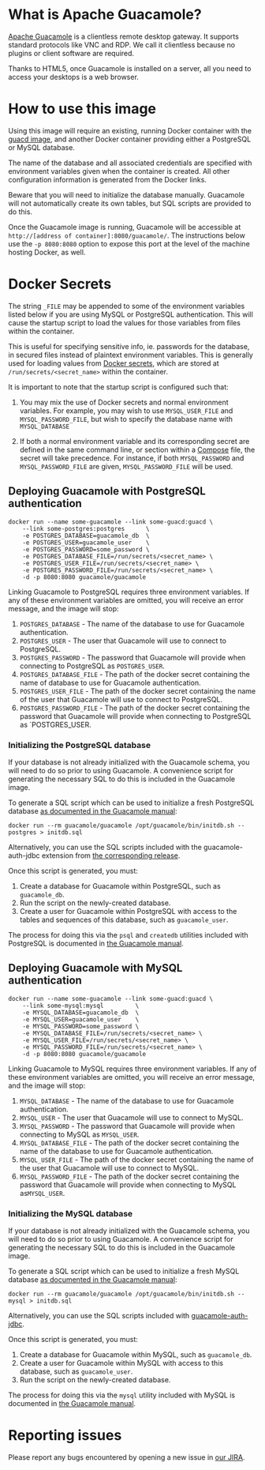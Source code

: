 What is Apache Guacamole?
=========================

[Apache Guacamole](http://guacamole.apache.org/) is a clientless remote desktop
gateway. It supports standard protocols like VNC and RDP. We call it clientless
because no plugins or client software are required.

Thanks to HTML5, once Guacamole is installed on a server, all you need to
access your desktops is a web browser.

How to use this image
=====================

Using this image will require an existing, running Docker container with the
[guacd image](https://registry.hub.docker.com/u/guacamole/guacd/), and another
Docker container providing either a PostgreSQL or MySQL database.

The name of the database and all associated credentials are specified with
environment variables given when the container is created. All other
configuration information is generated from the Docker links.

Beware that you will need to initialize the database manually. Guacamole will
not automatically create its own tables, but SQL scripts are provided to do
this.

Once the Guacamole image is running, Guacamole will be accessible at
`http://[address of container]:8080/guacamole/`. The instructions below use the
`-p 8080:8080` option to expose this port at the level of the machine hosting
Docker, as well.

Docker Secrets
==============
The string `_FILE` may be appended to some of the environment variables listed 
below if you are using MySQL or PostgreSQL authentication. This will cause the 
startup script to load the values for those variables from files within
the container. 

This is useful for specifying sensitive info, ie. passwords for 
the database, in secured files instead of plaintext environment variables. This
is generally used for loading values from [Docker secrets](https://docs.docker.com/engine/swarm/secrets/#read-more-about-docker-secret-commands), which are stored at 
`/run/secrets/<secret_name>` within the container.

It is important to note that the startup script is configured such that:

1. You may mix the use of Docker secrets and normal environment variables. 
For example, you may wish to use `MYSQL_USER_FILE` and `MYSQL_PASSWORD_FILE`, 
but wish to specify the database name with `MYSQL_DATABASE`

2. If both a normal environment variable and its corresponding secret are defined
in the same command line, or section within a [Compose](https://docs.docker.com/compose/) file, 
the secret will take precedence. For instance, if both `MYSQL_PASSWORD`
and `MYSQL_PASSWORD_FILE` are given, `MYSQL_PASSWORD_FILE` will be used.

Deploying Guacamole with PostgreSQL authentication
--------------------------------------------------

    docker run --name some-guacamole --link some-guacd:guacd \
        --link some-postgres:postgres      \
        -e POSTGRES_DATABASE=guacamole_db  \
        -e POSTGRES_USER=guacamole_user    \
        -e POSTGRES_PASSWORD=some_password \        
        -e POSTGRES_DATABASE_FILE=/run/secrets/<secret_name> \
        -e POSTGRES_USER_FILE=/run/secrets/<secret_name> \
        -e POSTGRES_PASSWORD_FILE=/run/secrets/<secret_name> \
        -d -p 8080:8080 guacamole/guacamole

Linking Guacamole to PostgreSQL requires three environment variables. If any of
these environment variables are omitted, you will receive an error message, and
the image will stop:

1. `POSTGRES_DATABASE` - The name of the database to use for Guacamole authentication.
2. `POSTGRES_USER` - The user that Guacamole will use to connect to PostgreSQL.
3. `POSTGRES_PASSWORD` - The password that Guacamole will provide when connecting to 
PostgreSQL as `POSTGRES_USER`.
4. `POSTGRES_DATABASE_FILE` - The path of the docker secret containing the name of database 
to use for Guacamole authentication.
5. `POSTGRES_USER_FILE` - The path of the docker secret containing the name of the 
user that Guacamole will use to connect to PostgreSQL.
6. `POSTGRES_PASSWORD_FILE` - The path of the docker secret containing the password 
that Guacamole will provide when connecting to PostgreSQL as `POSTGRES_USER.

### Initializing the PostgreSQL database

If your database is not already initialized with the Guacamole schema, you will
need to do so prior to using Guacamole. A convenience script for generating the
necessary SQL to do this is included in the Guacamole image.

To generate a SQL script which can be used to initialize a fresh PostgreSQL
database
[as documented in the Guacamole manual](http://guacamole.apache.org/doc/gug/jdbc-auth.html#jdbc-auth-postgresql):

    docker run --rm guacamole/guacamole /opt/guacamole/bin/initdb.sh --postgres > initdb.sql

Alternatively, you can use the SQL scripts included with the
guacamole-auth-jdbc extension from
[the corresponding release](http://guacamole.apache.org/releases/).

Once this script is generated, you must:

1. Create a database for Guacamole within PostgreSQL, such as `guacamole_db`.
2. Run the script on the newly-created database.
3. Create a user for Guacamole within PostgreSQL with access to the tables and
   sequences of this database, such as `guacamole_user`.

The process for doing this via the `psql` and `createdb` utilities included
with PostgreSQL is documented in
[the Guacamole manual](http://guacamole.apache.org/doc/gug/jdbc-auth.html#jdbc-auth-postgresql).

Deploying Guacamole with MySQL authentication
--------------------------------------------------

    docker run --name some-guacamole --link some-guacd:guacd \
        --link some-mysql:mysql         \
        -e MYSQL_DATABASE=guacamole_db  \
        -e MYSQL_USER=guacamole_user    \
        -e MYSQL_PASSWORD=some_password \
        -e MYSQL_DATABASE_FILE=/run/secrets/<secret_name> \
        -e MYSQL_USER_FILE=/run/secrets/<secret_name> \
        -e MYSQL_PASSWORD_FILE=/run/secrets/<secret_name> \
        -d -p 8080:8080 guacamole/guacamole

Linking Guacamole to MySQL requires three environment variables. If any of
these environment variables are omitted, you will receive an error message, and
the image will stop:

1. `MYSQL_DATABASE` - The name of the database to use for Guacamole authentication.
2. `MYSQL_USER` - The user that Guacamole will use to connect to MySQL.
3. `MYSQL_PASSWORD` - The password that Guacamole will provide when connecting 
to MySQL as `MYSQL_USER`.
4. `MYSQL_DATABASE_FILE` - The path of the docker secret containing the name of the 
database to use for Guacamole authentication.
5. `MYSQL_USER_FILE` - The path of the docker secret containing the name of the user 
that Guacamole will use to connect to MySQL.
6. `MYSQL_PASSWORD_FILE` - The path of the docker secret containing the password 
that Guacamole will provide when connecting to MySQL as`MYSQL_USER`.

### Initializing the MySQL database

If your database is not already initialized with the Guacamole schema, you will
need to do so prior to using Guacamole. A convenience script for generating the
necessary SQL to do this is included in the Guacamole image.

To generate a SQL script which can be used to initialize a fresh MySQL database
[as documented in the Guacamole manual](http://guacamole.apache.org/doc/gug/jdbc-auth.html#jdbc-auth-mysql):

    docker run --rm guacamole/guacamole /opt/guacamole/bin/initdb.sh --mysql > initdb.sql

Alternatively, you can use the SQL scripts included with
[guacamole-auth-jdbc](https://github.com/apache/guacamole-client/tree/0.9.10-incubating/extensions/guacamole-auth-jdbc/modules/guacamole-auth-jdbc-mysql/schema).

Once this script is generated, you must:

1. Create a database for Guacamole within MySQL, such as `guacamole_db`.
2. Create a user for Guacamole within MySQL with access to this database, such
   as `guacamole_user`.
3. Run the script on the newly-created database.

The process for doing this via the `mysql` utility included with MySQL is
documented in
[the Guacamole manual](http://guacamole.apache.org/doc/gug/jdbc-auth.html#jdbc-auth-mysql).

Reporting issues
================

Please report any bugs encountered by opening a new issue in
[our JIRA](https://issues.apache.org/jira/browse/GUACAMOLE/).

